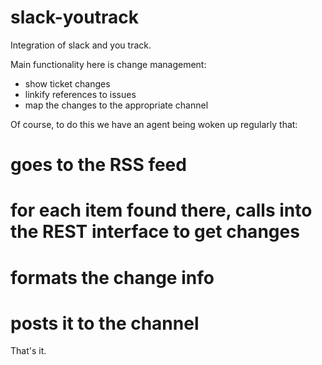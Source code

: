 slack-youtrack
==============

Integration of slack and you track.

Main functionality here is change management:

* show ticket changes
* linkify references to issues
* map the changes to the appropriate channel

Of course, to do this we have an agent being woken up regularly that:

# goes to the RSS feed
# for each item found there, calls into the REST interface to get changes
# formats the change info
# posts it to the channel

That's it.
